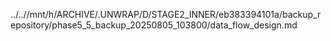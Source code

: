 ../..//mnt/h/ARCHIVE/.UNWRAP/D/STAGE2_INNER/eb383394101a/backup_repository/phase5_5_backup_20250805_103800/data_flow_design.md